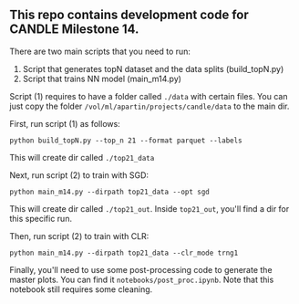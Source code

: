 ## This repo contains development code for CANDLE Milestone 14.

There are two main scripts that you need to run:

1) Script that generates topN dataset and the data splits (build_topN.py)
2) Script that trains NN model (main_m14.py)

Script (1) requires to have a folder called `./data` with certain files.
You can just copy the folder `/vol/ml/apartin/projects/candle/data` to the main dir.

First, run script (1) as follows:
```
python build_topN.py --top_n 21 --format parquet --labels
```
This will create dir called `./top21_data`

Next, run script (2) to train with SGD:
```
python main_m14.py --dirpath top21_data --opt sgd
```
This will create dir called `./top21_out`. Inside `top21_out`, you'll find a dir for this specific run.

Then, run script (2) to train with CLR:
```
python main_m14.py --dirpath top21_data --clr_mode trng1
```

Finally, you'll need to use some post-processing code to generate the master plots. You can find it `notebooks/post_proc.ipynb`. Note that this notebook still requires some cleaning.
